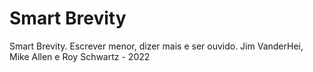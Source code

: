 # Smart Brevity

Smart Brevity. Escrever menor, dizer mais e ser ouvido. 
    Jim VanderHei, Mike Allen e Roy Schwartz - 2022